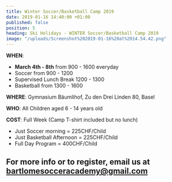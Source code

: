 ```yaml
---
title: Winter Soccer/Basketball Camp 2019
date: 2019-01-16 14:40:00 +01:00
published: false
position: 5
heading: Ski Holidays - WINTER Soccer/Basketball Camp 2019
image: "/uploads/Screenshot%202019-01-16%20at%2014.54.42.png"
---
```


**WHEN**:
- **March 4th - 8th** from 900 - 1600 everyday
- Soccer from 900 - 1200
- Supervised Lunch Break 1200 - 1300
- Basketball from 1300 - 1600

**WHERE**: Gymnasium Bäumlihof, Zu den Drei Linden 80, Basel

**WHO**: All Children aged 6 - 14 years old

**COST**: Full Week (Camp T-shirt included but no lunch)
- Just Soccer morning = 225CHF/Child
- Just Basketball Afternoon = 225CHF/Child
- Full Day Program = 400CHF/Child

## For more info or to register, email us at **bartlomesocceracademy@gmail.com**